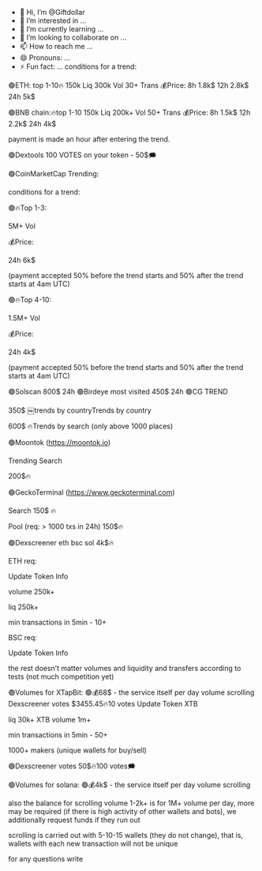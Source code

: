 - 👋 Hi, I’m @Giftdollar
- 👀 I’m interested in ...
- 🌱 I’m currently learning ...
- 💞️ I’m looking to collaborate on ...
- 📫 How to reach me ...
- 😄 Pronouns: ...
- ⚡ Fun fact: ...
conditions for a trend:

🟢ETH: top 1-10🔥 150k Liq 300k Vol 30+ Trans 💰Price: 8h 1.8k$ 12h 2.8k$ 24h 5k$

🟢BNB chain:🔥top 1-10 150k Liq 200k+ Vol 50+ Trans 💰Price: 8h 1.5k$ 12h 2.2k$ 24h 4k$

payment is made an hour after entering the trend.

🟢Dextools 100 VOTES on your token - 50$🗯

🟢CoinMarketCap Trending:

conditions for a trend:

🟢🔥Top 1-3:

5M+ Vol

💰Price:

24h 6k$

(payment accepted 50% before the trend starts and 50% after the trend starts at 4am UTC)

🟢🔥Top 4-10:

1.5M+ Vol

💰Price:

24h 4k$

(payment accepted 50% before the trend starts and 50% after the trend starts at 4am UTC)

🟢Solscan 800$ 24h 🟢Birdeye most visited 450$ 24h 🟢CG TREND

350$ ￼trends by countryTrends by country

600$ 🔥Trends by search (only above 1000 places)

🟢Moontok (https://moontok.io)

Trending Search

200$🔥

🟢GeckoTerminal (https://www.geckoterminal.com)

Search 150$ 🔥

Pool (req: > 1000 txs in 24h) 150$🔥

🟢Dexscreener eth bsc sol 4k$🔥

ETH req:

Update Token Info

volume 250k+

liq 250k+

min transactions in 5min - 10+

BSC req:

Update Token Info

the rest doesn’t matter volumes and liquidity and transfers according to tests (not much competition yet)

🟢Volumes for XTapBit: 🟢💰68$ - the service itself per day volume scrolling
Dexscreener votes $3455.45🔥10 votes
Update Token XTB 

liq 30k+
XTB 
volume 1m+

min transactions in 5min - 50+

1000+ makers (unique wallets for buy/sell)

🟢Dexscreener votes 50$🔥100 votes🗯

🟢Volumes for solana: 🟢💰4k$ - the service itself per day volume scrolling

also the balance for scrolling volume 1-2k+ is for 1M+ volume per day, more may be required (if there is high activity of other wallets and bots), we additionally request funds if they run out

scrolling is carried out with 5-10-15 wallets (they do not change), that is, wallets with each new transaction will not be unique

for any questions write
<!---
Giftdollar/Giftdollar is a ✨ special ✨ repository because its `README.md` (this file) appears on your GitHub profile.
You can click the Preview link to take a look at your changes.
--->
